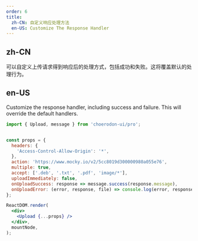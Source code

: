 ```yaml
---
order: 6
title:
  zh-CN: 自定义响应处理方法
  en-US: Customize The Response Handler
---
```


## zh-CN

可以自定义上传请求得到响应后的处理方式，包括成功和失败。这将覆盖默认的处理行为。

## en-US

Customize the response handler, including success and failure. This will override the default handlers.

```jsx
import { Upload, message } from 'choerodon-ui/pro';


const props = {
  headers: {
    'Access-Control-Allow-Origin': '*',
  },
  action: 'https://www.mocky.io/v2/5cc8019d300000980a055e76',
  multiple: true,
  accept: ['.deb', '.txt', '.pdf', 'image/*'],
  uploadImmediately: false,
  onUploadSuccess: response => message.success(response.message),
  onUploadError: (error, response, file) => console.log(error, response, file),
};

ReactDOM.render(
  <div>
    <Upload {...props} />
  </div>,
  mountNode,
);
```
